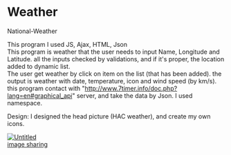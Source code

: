 # Weather
National-Weather

This program I used JS, Ajax, HTML, Json <br>
This program is weather that the user needs to input Name, Longitude and Latitude. all the inputs checked by validations, and if it's proper, the location added to dynamic list. <br>
The user get weather by click on item on the list (that has been added). the output is weather with date, temperature, icon and wind speed (by km/s).<br> this program contact with "http://www.7timer.info/doc.php?lang=en#graphical_api" server, and take the data by Json. I used namespace. <br>

Design: I designed the head picture (HAC weather), and create my own icons. <br>

<a href="https://ibb.co/z5v3Snv"><img src="https://i.ibb.co/hMzGK7z/Untitled.png" alt="Untitled" border="0"></a><br /><a target='_blank' href='https://imgbb.com/'>image sharing</a><br />
